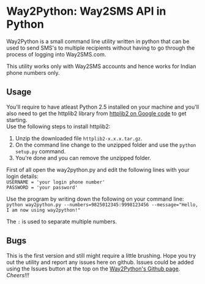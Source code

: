 Way2Python: Way2SMS API in Python
=================================

Way2Python is a small command line utility written in python
that can be used to send SMS's to multiple recipients without
having to go through the process of logging into Way2SMS.com.

This utility works only with Way2SMS accounts and hence
works for Indian phone numbers only.

Usage
-----

You'll require to have atleast Python 2.5 installed on your machine
and you'll also need to get the httplib2 library from
[httplib2 on Google code](http://code.google.com/p/httplib2) to get starting.  
Use the following steps to install httplib2:
1. Unzip the downloaded file `httplib2-x.x.x.tar.gz`.  
2. On the command line change to the unzipped folder and use the `python setup.py` command.  
3. You're done and you can remove the unzipped folder.  

First of all open the way2python.py and edit the following lines with your login details:  
`USERNAME = 'your login phone number'`  
`PASSWORD = 'your password'`

Use the program by writing down the following on your command line:  
`python way2python.py --numbers=9825012345:9998123456 --message="Hello, I am now using way2python!"`

The `:` is used to separate multiple numbers.

Bugs
----

This is the first version and still might require a little brushing.
Hope you try out the utility and report any issues here on github.
Issues could be added using the Issues button at the top on the
[Way2Python's Github page](https://github.com/nayaab/Way2Python).
*Cheers!!!*
